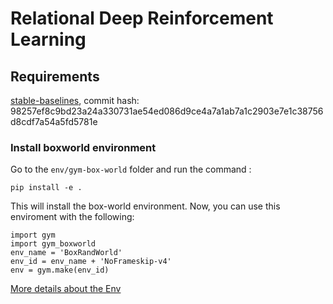 # Relational Deep Reinforcement Learning
## Requirements
[stable-baselines](https://github.com/hill-a/stable-baselines), commit hash: 98257ef8c9bd23a24a330731ae54ed086d9ce4a7a1ab7a1c2903e7e1c38756d8cdf7a54a5fd5781e
### Install boxworld environment
Go to the `env/gym-box-world` folder and run the command :
```
pip install -e .
```

This will install the box-world environment. Now, you can use this enviroment with the following:
```
import gym
import gym_boxworld
env_name = 'BoxRandWorld'
env_id = env_name + 'NoFrameskip-v4'
env = gym.make(env_id)
```
[More details about the Env](https://github.com/gyh75520/Relational_DRL/blob/master/env/gym-box-world/README.md)
